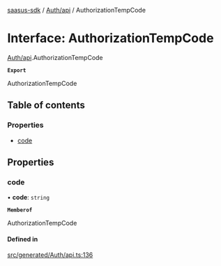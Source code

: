 [saasus-sdk](../README.md) / [Auth/api](../modules/Auth_api.md) / AuthorizationTempCode

# Interface: AuthorizationTempCode

[Auth/api](../modules/Auth_api.md).AuthorizationTempCode

**`Export`**

AuthorizationTempCode

## Table of contents

### Properties

- [code](Auth_api.AuthorizationTempCode.md#code)

## Properties

### code

• **code**: `string`

**`Memberof`**

AuthorizationTempCode

#### Defined in

[src/generated/Auth/api.ts:136](https://github.com/saasus-platform/saasus-sdk-javascript/blob/2c78b0a/src/generated/Auth/api.ts#L136)
